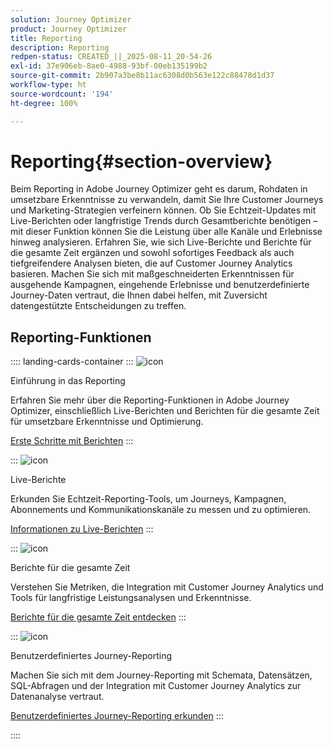 ```yaml
---
solution: Journey Optimizer
product: Journey Optimizer
title: Reporting
description: Reporting
redpen-status: CREATED_||_2025-08-11_20-54-26
exl-id: 37e906eb-8ae0-4988-93bf-00eb135199b2
source-git-commit: 2b907a3be8b11ac6308d0b563e122c88478d1d37
workflow-type: ht
source-wordcount: '194'
ht-degree: 100%

---
```


# Reporting{#section-overview}

Beim Reporting in Adobe Journey Optimizer geht es darum, Rohdaten in umsetzbare Erkenntnisse zu verwandeln, damit Sie Ihre Customer Journeys und Marketing-Strategien verfeinern können. Ob Sie Echtzeit-Updates mit Live-Berichten oder langfristige Trends durch Gesamtberichte benötigen – mit dieser Funktion können Sie die Leistung über alle Kanäle und Erlebnisse hinweg analysieren. Erfahren Sie, wie sich Live-Berichte und Berichte für die gesamte Zeit ergänzen und sowohl sofortiges Feedback als auch tiefgreifendere Analysen bieten, die auf Customer Journey Analytics basieren. Machen Sie sich mit maßgeschneiderten Erkenntnissen für ausgehende Kampagnen, eingehende Erlebnisse und benutzerdefinierte Journey-Daten vertraut, die Ihnen dabei helfen, mit Zuversicht datengestützte Entscheidungen zu treffen.

## Reporting-Funktionen

:::: landing-cards-container
:::
![icon](https://cdn.experienceleague.adobe.com/icons/book.svg?lang=de)

Einführung in das Reporting

Erfahren Sie mehr über die Reporting-Funktionen in Adobe Journey Optimizer, einschließlich Live-Berichten und Berichten für die gesamte Zeit für umsetzbare Erkenntnisse und Optimierung.

[Erste Schritte mit Berichten](../using/reports/gs-reports.md)
:::

:::
![icon](https://cdn.experienceleague.adobe.com/icons/chart-line.svg?lang=de)

Live-Berichte

Erkunden Sie Echtzeit-Reporting-Tools, um Journeys, Kampagnen, Abonnements und Kommunikationskanäle zu messen und zu optimieren.

[Informationen zu Live-Berichten](live-report-landing-page.md)
:::

:::
![icon](https://cdn.experienceleague.adobe.com/icons/list-check.svg?lang=de)

Berichte für die gesamte Zeit

Verstehen Sie Metriken, die Integration mit Customer Journey Analytics und Tools für langfristige Leistungsanalysen und Erkenntnisse.

[Berichte für die gesamte Zeit entdecken](channel-report-landing-page.md)
:::

:::
![icon](https://cdn.experienceleague.adobe.com/icons/code-branch.svg?lang=de)

Benutzerdefiniertes Journey-Reporting

Machen Sie sich mit dem Journey-Reporting mit Schemata, Datensätzen, SQL-Abfragen und der Integration mit Customer Journey Analytics zur Datenanalyse vertraut.

[Benutzerdefiniertes Journey-Reporting erkunden](reports-landing-page.md)
:::

::::
